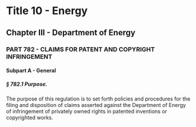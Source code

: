 
# Title 10 - Energy
## Chapter III - Department of Energy
### PART 782 - CLAIMS FOR PATENT AND COPYRIGHT INFRINGEMENT
#### Subpart A - General
##### § 782.1 Purpose.

The purpose of this regulation is to set forth policies and procedures for the filing and disposition of claims asserted against the Department of Energy of infringement of privately owned rights in patented inventions or copyrighted works.
